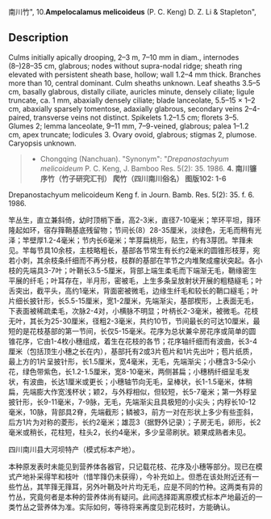南川竹",
10.**Ampelocalamus melicoideus** (P. C. Keng) D. Z. Li & Stapleton",

## Description
Culms initially apically drooping, 2–3 m, 7–10 mm in diam., internodes (8–)28–35 cm, glabrous; nodes without supra-nodal ridge; sheath ring elevated with persistent sheath base, hollow; wall 1.2–4 mm thick. Branches more than 10, central dominant. Culm sheaths unknown. Leaf sheaths 3.5–5 cm, basally glabrous, distally ciliate, auricles minute, densely ciliate; ligule truncate, ca. 1 mm, abaxially densely ciliate; blade lanceolate, 5.5–15 × 1–2 cm, abaxially sparsely tomentose, adaxially glabrous, secondary veins 2–4-paired, transverse veins not distinct. Spikelets 1.2–1.5 cm; florets 3–5. Glumes 2; lemma lanceolate, 9–11 mm, 7–9-veined, glabrous; palea 1–1.2 cm, apex truncate; lodicules 3. Ovary ovoid, glabrous; stigmas 2, plumose. Caryopsis unknown.

> * Chongqing (Nanchuan).
  "Synonym": "*Drepanostachyum melicoideum* P. C. Keng, J. Bamboo Res. 5(2): 35. 1986.
**4. 南川镰序竹（竹子研究汇刊）  爬竹（四川南川俗名）  图版102: 1-6**

Drepanostachyum melicoideum Keng f. in Journ. Bamb. Res. 5(2): 35. f. 6. 1986.

竿丛生，直立兼斜倚，幼时顶梢下垂，高2-3米，直径7-10毫米；竿环平坦，箨环隆起如环，宿存箨鞘基底残留物；节间长(8）28-35厘米，淡绿色，无毛而稍有光泽；竿壁厚1.2-4毫米；节内长6毫米；竿芽扁桃形，贴生，约有3芽团。竿箨未见。竿每节具10余枝，主枝略粗长，基部各节常生有长约2毫米的圆锥形枝芽，宛若小刺，其余枝条纤细而不再分枝，枝群的基部在竿节之内堆聚成瘤状突起。各小枝的先端具3-7叶；叶鞘长3.5-5厘米，背部上端生柔毛而下端渐无毛，鞘缘密生平展的纤毛；叶耳存在，半月形，密被毛，上生多条呈放射状开展的粗糙繸毛；叶舌突出，截平头，高约1毫米，背面密被微毛，边缘生纤毛和较长的鞘口繸毛；叶片细长披针形，长5.5-15厘米，宽1-2厘米，先端渐尖，基部楔形，上表面无毛，下表面被稀疏柔毛，次脉2-4对，小横脉不明显；叶柄长2-3毫米，被微毛。花枝无叶，其长为25-30厘米，径粗2-3毫米，共约10节，节间最长的可达10厘米，最短的是花枝基部的第一节间，长仅5-15毫米。花序为总状兼伞房花序或简单的圆锥花序，它由1-4枚小穗组成，着生在花枝的各节；花序轴纤细而有波曲，长3-4厘米（包括顶生小穗之长在内），基部托有2或3片苞片和1片先出叶；苞片纸质，最上方的1片呈披针形，长1.5厘米，宽4毫米，无毛，先端渐尖；小穗含3-5朵小花，绿色带紫色，长1.2-1.5厘米，宽8-10毫米，两侧甚扁；小穗柄纤细呈毛发状，有波曲，长达1厘米或更长；小穗轴节向无毛，呈棒状，长1-1.5毫米，体稍扁，先端膨大作宽浅杯状；颖2，与外稃相似，但较短，长5-7毫米；第一外稃呈披针形，长9-11毫米，7-9脉，无毛，先端渐尖且具极短的小尖头；内稃长10-12毫米，10脉，背部具2脊，先端截形；鳞被3，前方一对在形状上多少有些歪斜，后方1片为对称的菱形，长约2毫米；雄蕊3（据野外记录）；子房无毛，卵形，长2毫米或稍长，花柱短，柱头2，长约4毫米，多少呈帚刷状。颖果成熟者未见。

四川南川县大河坝特产（模式标本产地）。

本种原发表时未能见到营养体各器官，只记载花枝、花序及小穗等部分。现已在模式产地补采得竿和枝叶（惜竿箨仍未获得），今补充如上。但悉在该处附近还有一些竹丛，其竿箨无箨耳，另外叶鞘及叶片均无毛，应是不同的竹种。这两类有异的竹丛，究竟何者是本种的营养体尚有疑问。此间选择距离原模式标本产地最近的一类竹丛之营养体为准。实际如何，等待将来再度见到花枝时，方能确认。
